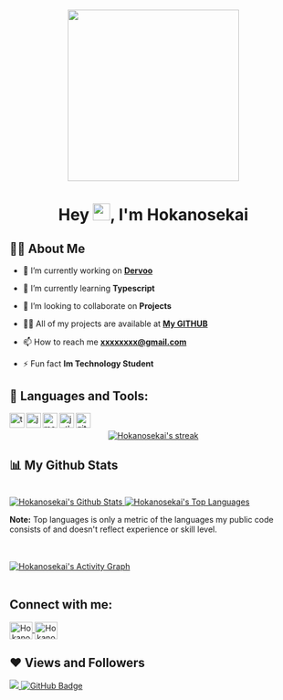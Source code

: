 
<h1 align="center" href="#">
    <img align="center" width="300px" height="auto" src="https://cdn.discordapp.com/attachments/893142891315220540/928050634152882227/1006898819329238375.png"/>
</h1>

<h1 align="center">Hey <img src="https://raw.githubusercontent.com/MartinHeinz/MartinHeinz/master/wave.gif" width="30px">, I'm Hokanosekai</h1>


## 🙋‍♂️ About Me

- 🔭 I’m currently working on **[Dervoo](https://www.dervoo.com)**

- 🌱 I’m currently learning **Typescript**

- 👯 I’m looking to collaborate on **Projects**

- 👨‍💻 All of my projects are available at **[My GITHUB](https://github.com/Hokanosekai)**

- 📫 How to reach me **xxxxxxxx@gmail.com**

- ⚡ Fun fact **Im Technology Student**

## 🚀 Languages and Tools:

<img align="left" alt="ts" width="26px" src="https://i.imgur.com/vSgFULR.png" />
<img align="left" alt="js" width="26px" src="https://i.imgur.com/3u1wzwE.png" />
<img align="left" alt="mongodb" width="26px" src="https://imgur.com/xN5cFRr.png" /> 
<img align="left" src="https://external-content.duckduckgo.com/iu/?u=https%3A%2F%2Ftse3.mm.bing.net%2Fth%3Fid%3DOIP.fRTlkHmATUG20M_1MPw0MgHaHa%26pid%3DApi&f=1" alt="jetbrains" width="26"/> 
<img align="left" src="https://www.vectorlogo.zone/logos/git-scm/git-scm-icon.svg" alt="git" width="26"/> 

<br/>

<p align="center">
    <a href="">
        <img title="🔥 Get streak stats for your profile at git.io/streak-stats" alt="Hokanosekai's streak" src="https://http://github-readme-stats-fawn-seven.vercel.app/?user=Hokanosekai&theme=radical&hide_border=true&stroke=0000&background=060A0CD0"/>
    </a>
</p>

## 📊 My Github Stats

 <br/>
 <a href="https://github.com/anuraghazra/github-readme-stats">
    <img alt="Hokanosekai's Github Stats" src="https://http://readme-stats-hokanosekai.vercel.app/api?username=Hokanosekai&show_icons=true&count_private=true&theme=radical&hide_border=true&bg_color=0D1117" />
</a>
<a href="https://github.com/anuraghazra/github-readme-stats">
    <img alt="Hokanosekai's Top Languages" src="https://http://readme-stats-hokanosekai.vercel.app/api/top-langs/?username=Hokanosekai&layout=compact&count_private=true&theme=radical&hide_border=true&bg_color=0D1117" />
</a>
<br/>

<b>Note:</b> Top languages is only a metric of the languages my public code consists of and doesn't reflect experience or skill level.

<br/>
<br/>

<a href="https://github.com/anuraghazra/github-readme-stats">
    <img alt="Hokanosekai's Activity Graph" src="https://http://readme-stats-hokanosekai.vercel.app/graph?username=Hokanosekai&bg_color=0D1117&color=5BCDEC&line=5BCDEC&point=FFFFFF&hide_border=true" />
</a>

<br/>
<br/>

## Connect with me:
<p align="left">
    <a align="center" href="https://www.youtube.com/channel/UCFn-eW016ioB-aqkAC7CJVw/about" target="blank">
        <img align="center" src="https://raw.githubusercontent.com/rahuldkjain/github-profile-readme-generator/master/src/images/icons/Social/youtube.svg" alt="Hokanosekai" height="30" width="40" />
    </a>
    <a align="center" href="https://discord.gg/Hokanosekai#0001" target="blank">
        <img align="center" src="https://raw.githubusercontent.com/rahuldkjain/github-profile-readme-generator/master/src/images/icons/Social/discord.svg" alt="Hokanosekai#0001" height="30" width="40" />
    </a>
</p>

</p>

## ❤ Views and Followers
<a href="https://github.com/Meghna-DAS/github-profile-views-counter">
    <img src="https://komarev.com/ghpvc/?username=Hokanosekai">
</a>

<a href="https://github.com/Hokanosekai?tab=followers">
    <img src="https://img.shields.io/github/followers/Hokanosekai?label=Followers&style=social" alt="GitHub Badge">
</a>
